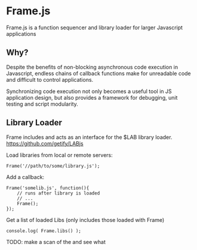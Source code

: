 Frame.js
============

Frame.js is a function sequencer and library loader for larger Javascript applications  

Why?
----------------

Despite the benefits of non-blocking asynchronous code execution in Javascript, endless chains of callback functions make for unreadable code and difficult to control applications.

Synchronizing code execution not only becomes a useful tool in JS application design, but also provides a framework for debugging, unit testing and script modularity.


Library Loader
----------------

Frame includes and acts as an interface for the $LAB library loader. https://github.com/getify/LABjs

Load libraries from local or remote servers:

	Frame('//path/to/some/library.js');

Add a callback:

	Frame('somelib.js', function(){
		// runs after library is loaded
		// ...
		Frame();
	});

Get a list of loaded Libs (only includes those loaded with Frame)

	console.log( Frame.libs() );

TODO: make a scan of the <head> and see what <script> are already loaded.


Sequencing
----------------

Sequence functions:

	Frame(function(){
		// function runs first
		// ...
		Frame(); // callback to move to next function in queue
	});
	Frame('//load/some/library.js');
	Frame(function(){
		// function runs third, after library is loaded
		// ...
		Frame(); 
	});
	Frame([
		function(){ 
			// function runs forth
			// ...
			Frame();
		},
		function(){
			// function runs fifth
			// ...
			Frame();
		}
	]);

Add a pause before a function runs: (occassionally handy, sometimes crucial)

	Frame(100, function(){
		// function runs after 100ms after it is queued up
		// ...
		Frame(); 
	});


Custom Callback name:
Sometimes in complicated Javascripts, it becomes confusing which callback is called when. To help sort out such confusions you can specify the name of the callback by naming the input property.

	Frame(function(next){
		// do stuff
		next(); // custom callback name
	});


Pass in a context or other variables:

	Frame(function(next, context, someVar){
		// "this" is passed in as "context"
		// "someVar" is passed in as "someVar"
		// ...
		next(); 
	}, this, someVar);


Launch the Frame queue by calling init(). 

	Frame.init();

Frequently init() only needs to be called once, but it may need to be called again if an event handler adds functions to Frame after the original Frame queue has already ended. init() does nothing is Frame is already running.

	Frame(function(){
		// function A
		// ...
		Frame();
	});
	Frame(function(){
		// function B
		// ...
		$('#button').click(function(){
			Frame(function(){
				// Response to event
				// ...
				Frame();
			});
			Frame.init(); 	// init needs to be called here only because "click" is an event
		});
		Frame();
	});
	Frame.init();


Debug vs Production Versions
----------------

Load Frame in debug mode by calling the debug version:

	<script type="text/javascript" src="/js/Frame_debug.js" />

Load Frame in production mode by calling the production version:

	<script type="text/javascript" src="/js/Frame.js" />

The debug version provides basic unit testing and debugging tools. All of which is disabled or silenced in the production version (replaced with empty functions). 

	Frame.title('Building Navigation'); // announces major application steps in console
	Frame.log('Building Navigation', someVariable); // same as console.log
	Frame.error('Building Navigation'); // announces errors in console

These are similar to console.log, but are silent in production mode so that logged developer comments can be left in the code without being echoed to end users. 

A Debug Level can be set in realtime.

	Frame.debug = 0; // no titles
	Frame.debug = 1; // only titles & errors
	Frame.debug = 2; // titles, logs & errors
	Frame.debug = 3; // titles, logs & errors, and additional start and stop messages



Example: Loading jQuery with Frame
----------------

	Frame('http://ajax.googleapis.com/ajax/libs/jquery/1.7.1/jquery.min.js'); 
	Frame(function(){
		Frame.log('jQuery is loaded', $(document) );
		Frame();
	});
	Frame.init()


Example: Sequencing a series of AJAX requests
----------------

	$.each(listOfAjaxObjects, function(i, item){
		Frame(function(){
			item.complete = Frame;
			$.ajax(item);
		});
	});
	Frame.init()


Example: Debug only one Frame
----------------
	
	Frame(function(){
		Frame.debug = 3; // increase the debug level at the beginning of the Frame
			// script you want to debug
			// ...
		Frame.debug = 0; // reset the level at the end
		Frame();
	});



FAQ: How is Frame different that $(document).ready()?
----------------

JQuery's document queue is non-blocking. Frame is designed to handle multiple asynchronous events such as AJAX requests, sequence multi-element page updates, and html animation.


FAQ: How is Frame different that $().queue()?
----------------

Actually Frame is very close to jQuery's queue in usage and purpose, but different in several specific ways. Better error handling, automatic queue recovery on script failures, and built-in unit testing mechanisms are a few examples.


A Note about Naming
----------------

A capitalized first letter in Javascript often indicates a class rather than an object. While Frame is an object, it works much like a class, and plays an important enough role that we elected for the name Frame() rather than frame(). 



License
----------------
Licensed under the Creative Commons BY-SA 3.0  
http://creativecommons.org/licenses/by-sa/3.0/nl/



Version
-----------------
0.1  
+ nothing yet

